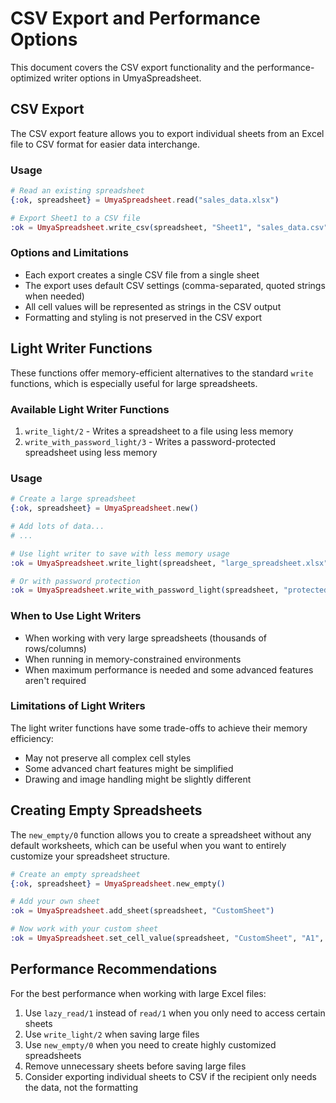 # CSV Export and Performance Options

This document covers the CSV export functionality and the performance-optimized writer options in UmyaSpreadsheet.

## CSV Export

The CSV export feature allows you to export individual sheets from an Excel file to CSV format for easier data interchange.

### Usage

```elixir
# Read an existing spreadsheet
{:ok, spreadsheet} = UmyaSpreadsheet.read("sales_data.xlsx")

# Export Sheet1 to a CSV file
:ok = UmyaSpreadsheet.write_csv(spreadsheet, "Sheet1", "sales_data.csv")
```

### Options and Limitations

- Each export creates a single CSV file from a single sheet
- The export uses default CSV settings (comma-separated, quoted strings when needed)
- All cell values will be represented as strings in the CSV output
- Formatting and styling is not preserved in the CSV export

## Light Writer Functions

These functions offer memory-efficient alternatives to the standard `write` functions, which is especially useful for large spreadsheets.

### Available Light Writer Functions

1. `write_light/2` - Writes a spreadsheet to a file using less memory
2. `write_with_password_light/3` - Writes a password-protected spreadsheet using less memory

### Usage

```elixir
# Create a large spreadsheet
{:ok, spreadsheet} = UmyaSpreadsheet.new()

# Add lots of data...
# ...

# Use light writer to save with less memory usage
:ok = UmyaSpreadsheet.write_light(spreadsheet, "large_spreadsheet.xlsx")

# Or with password protection
:ok = UmyaSpreadsheet.write_with_password_light(spreadsheet, "protected_large.xlsx", "secret123")
```

### When to Use Light Writers

- When working with very large spreadsheets (thousands of rows/columns)
- When running in memory-constrained environments
- When maximum performance is needed and some advanced features aren't required

### Limitations of Light Writers

The light writer functions have some trade-offs to achieve their memory efficiency:

- May not preserve all complex cell styles
- Some advanced chart features might be simplified
- Drawing and image handling might be slightly different

## Creating Empty Spreadsheets

The `new_empty/0` function allows you to create a spreadsheet without any default worksheets, which can be useful when you want to entirely customize your spreadsheet structure.

```elixir
# Create an empty spreadsheet
{:ok, spreadsheet} = UmyaSpreadsheet.new_empty()

# Add your own sheet
:ok = UmyaSpreadsheet.add_sheet(spreadsheet, "CustomSheet")

# Now work with your custom sheet
:ok = UmyaSpreadsheet.set_cell_value(spreadsheet, "CustomSheet", "A1", "Custom data")
```

## Performance Recommendations

For the best performance when working with large Excel files:

1. Use `lazy_read/1` instead of `read/1` when you only need to access certain sheets
2. Use `write_light/2` when saving large files
3. Use `new_empty/0` when you need to create highly customized spreadsheets
4. Remove unnecessary sheets before saving large files
5. Consider exporting individual sheets to CSV if the recipient only needs the data, not the formatting
